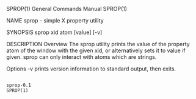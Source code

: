 SPROP(1)                                                      General Commands Manual                                                     SPROP(1)

NAME
       sprop - simple X property utility

SYNOPSIS
       sprop xid atom [value] [-v]

DESCRIPTION
   Overview
       The sprop utility prints the value of the property atom of the window with the given xid, or alternatively sets it to value if given. sprop
       can only interact with atoms which are strings.

   Options
       -v     prints version information to standard output, then exits.

                                                                     sprop-0.1                                                            SPROP(1)
